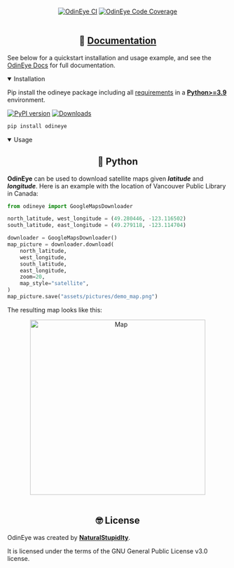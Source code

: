 <br>
<div align="center">
    <a href="https://github.com/NaturalStupidlty/odineye/blob/main/.github/workflows/ci-cd.yml"><img src="https://github.com/NaturalStupidlty/odineye/actions/workflows/ci-cd.yml/badge.svg" alt="OdinEye CI"></a>
    <a href="https://codecov.io/gh/NaturalStupidlty/odineye"><img src="https://codecov.io/gh/NaturalStupidlty/odineye/developmnet/graph/badge.svg?token=YGOUAPRFX8" alt="OdinEye Code Coverage"></a>

</div>
<br>

## <div align="center">📕 <a href="https://odineye.readthedocs.io/en/latest/">Documentation</a> </div>

See below for a quickstart installation and usage example, and see the 
[OdinEye Docs](https://odineye.readthedocs.io/en/latest/) for full documentation.

<details open>
<summary>Installation</summary>

Pip install the odineye package including all 
[requirements](https://github.com/NaturalStupidlty/odineye/blob/main/pyproject.toml) in a 
[**Python>=3.9**](https://www.python.org/) environment.

[![PyPI version](https://badge.fury.io/py/odineye.svg)](https://badge.fury.io/py/odineye) [![Downloads](https://static.pepy.tech/badge/odineye)](https://pepy.tech/project/odineye)

```bash
pip install odineye
```

</details>

<details open>
<summary>Usage</summary>

## <div align="center"> 🐍 Python</div>

**OdinEye** can be used to download satellite maps given _**latitude**_ and _**longitude**_. 
Here is an example with the location of Vancouver Public Library in Canada:

```python
from odineye import GoogleMapsDownloader

north_latitude, west_longitude = (49.280446, -123.116502)
south_latitude, east_longitude = (49.279118, -123.114704)

downloader = GoogleMapsDownloader()
map_picture = downloader.download(
    north_latitude,
    west_longitude,
    south_latitude,
    east_longitude,
    zoom=20,
    map_style="satellite",
)
map_picture.save("assets/pictures/demo_map.png")
```

The resulting map looks like this:

<div style="text-align:center">
    <img src="assets/pictures/demo_map.png" alt="Map" width="400"/>
</div>

</details>

<br>

## <div align="center"> 🤓 License</div>

OdinEye was created by **[NaturalStupidlty](https://github.com/NaturalStupidlty)**.

It is licensed under the terms of the GNU General Public License v3.0 license.
